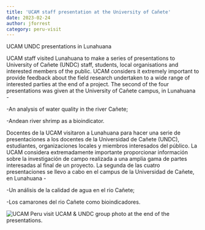 ```yaml
---
title: 'UCAM staff presentation at the University of Cañete'
date: 2023-02-24
author: jforrest
category: peru-visit
---
```


UCAM UNDC presentations in Lunahuana

UCAM staff visited Lunahuana to make a series of presentations to University of Cañete (UNDC) staff, students, local organisations and interested members of the public. 
UCAM considers it extremely important to provide feedback about the field research undertaken to a wide range of interested parties at the end of a project. 
The second of the four presentations was given at the University of Cañete campus, in Lunahuana -

-An analysis of water quality in the river Cañete;

-Andean river shrimp as a bioindicator.


Docentes de la UCAM visitaron a Lunahuana para hacer una serie de presentaciones a los docentes de la Universidad de Cañete (UNDC), estudiantes, organizaciones locales y miembros interesados del público. 
La UCAM considera extremadamente importante proporcionar información sobre la investigación de campo realizada a una amplia gama de partes interesadas al final de un proyecto. 
La segunda de las cuatro presentaciones se llevo a cabo en el campus de la Universidad de Cañete, en Lunahuana -

-Un análisis de la calidad de agua en el rio Cañete;

-Los camarones del rio Cañete como bioindicadores.


![UCAM Peru visit](/assets/posts/Lunahuana4.JPG)
UCAM & UNDC group photo at the end of the presentations.
